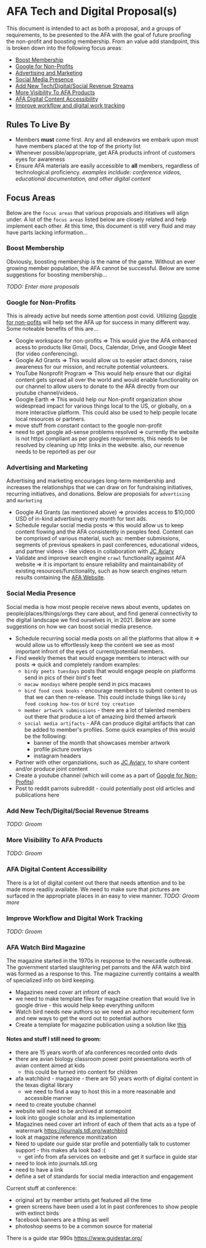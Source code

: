 # AFA Tech and Digital Proposal(s)

This document is intended to act as both a proposal, and a groups of requirements, to be presented to the AFA with the goal of future proofing the non-profit and boosting membership. From an value add standpoint, this is broken down into the following focus areas:

* [Boost Membership](#boost-membership)
* [Google for Non-Profits](#google-for-non-profits)
* [Advertising and Marketing](#advertising-and-marketing)
* [Social Media Presence](#social-media-presence)
* [Add New Tech/Digital/Social Revenue Streams](#add-new-tech-digital-social-revenue-streams)
* [More Visibility To AFA Products](#add-more-visibility-to-afa-products)
* [AFA Digital Content Accessibility](#afa-digital-content-accessibility)
* [Improve workflow and digital work tracking](#improve-workflow-and-digital-work-tracking)

## Rules To Live By

- Members **must** come first. Any and all endeavors we embark upon must have members placed at the top of the priorty list
- Whenever possible/appropriate, get AFA products infront of customers eyes for awareness
- Ensure AFA materials are easily accessible to **all** members, regardless of technological proficiency. _examples incldude: conference videos, educational documentation, and other digital content_

## Focus Areas

Below are the `focus areas` that various proposials and ititatives will align under. A lot of the `focus areas` listed below are closely related and help implement each other. At this time, this document is still very fluid and may have parts lacking information...

### Boost Membership

Obviously, boosting membership is the name of the game. Without an ever growing member population, the AFA cannot be successful. Below are some suggestions for boosting membership...

_TODO: Enter more proposals_

### Google for Non-Profits

This is already active but needs some attention post covid. Utilizing [Google for non-pofits](https://www.google.com/nonprofits/?gclid=CjwKCAjww-CGBhALEiwAQzWxOi7teEeJTTeKhVBS7G3zVnGNbsz3ZvGa7QiFHsiOUM5wcTsRZyIY4hoC0NgQAvD_BwE) will help set the AFA up for success in many different way. Some noteable benefits of this are...

 - Google workspace for non-profits => This would give the AFA enhanced acess to products like Gmail, Docs, Calendar, Drive, and Google Meet (for video conferencing).
 - Google Ad Grants => This would allow us to easier attact donors, raise awareness for our mission, and recruite potential volunteers.
 - YouTube Nonprofit Program => This would help ensure that our digital content gets spread all over the world and would enable functionality on our channel to allow users to donate to the AFA directly from our youtube channel/videos.
 - Google Earth => This would help our Non-profit organization show widespread impact for various things local to the US, or globally, on a more interactive platform. This could also be used to help people locate local resources or partners.
 - move stuff from constant contact to the google non-profit
 - need to get google ad-sense problems resolved => currently the website is not https compliant as per googles requirements, this needs to be resolved by cleaning up http links in the website. also, our revenue needs to be reported as per our

### Advertising and Marketing

Advertising and marketing encourages long-term membership and increases the relationships that we can draw on for fundraising initiatives, recurring initiatives, and donations. Below are proposials for `advertising` and `marketing`

- Google Ad Grants (as mentioned above) => provides access to $10,000 USD of in-kind advertising every month for text ads. 
- Schedule regular social media posts => this would allow us to keep content flowing and the AFA consistently in peoples feed. Content can be comprised of various material, such as: member submissions, segments of previous speakers in past conferences, educational videos, and partner videos - like videos in collaboration with [JC Aviary](https://jcaviary.com/)
- Validate and improve search engine `crawl` functionality against AFA website => it is important to ensure reliability and maintainability of existing resources/functionality, such as how search engines return results containing the [AFA Website](https://www.afabirds.org/).

### Social Media Presence

Social media is how most people receive news about events, updates on people/places/things/orgs they care about, and find general connectivity to the digital landscape we find ourselves in, in 2021. Below are some suggestions on how we can boost social media presence.

- Schedule recurring social media posts on all the platforms that allow it => would allow us to effortlessly keep the content we see as most important infront of the eyes of current/potential members.
- Find weekly themes that would engage members to interact with our posts => quick and completely random examples: 
  - `birdy peets tuesdays` posts that would engage people on platforms send in pics of their bird's feet
  - `macaw mondays` where people send in pics macaws
  - `bird food cook books` - encourage members to submit content to us that we can then re-release. This could include things like `birdy food cooking how-tos` or `bird toy creation`
  - `member artwork submissions` - there are a lot of talented members out there that produce a lot of amazing bird themed artwork
  - `social media artifacts` - AFA can produce digital artifacts that can be added to member's profiles. Some quick examples of this would be the following:
    - banner of the month that showcases member artwork
    - profile picture overlays
    - instagram headers
- Partner with other organziations, such as [JC Aviary](https://jcaviary.com/), to share content and/or produce joint content
- Create a youtube channel (which will come as a part of [Google for Non-Profits](#google-for-non-profits))
- Post to reddit parrots subreddit - could potentially post old articles and publications here

### Add New Tech/Digital/Social Revenue Streams
_TODO: Groom_

### More Visibility To AFA Products
_TODO: Groom_


### AFA Digital Content Accessibility

There is a lot of digital content out there that needs attention and to be made more readily available. We need to make sure that pictures are surfaced in the appropriate places in an easy to view manner. 
_TODO: Groom more_

### Improve Workflow and Digital Work Tracking
_TODO: Groom_

### AFA Watch Bird Magazine 

The magazine started in the 1970s in response to the newcastle outbreak. The government started slaughtering pet parrots and the AFA watch bird was formed as a response to this. The magazine currently contains a wealth of specialized info on bird keeping. 

- Magazines need cover art infront of each 
- we need to make template files for magazine creation that would live in google drive - this would help keep everything uniform
- Watch bird needs new authors so we need an author recuitement form and new ways to get the word out to potential authors
- Create a template for magazine publication using a solution like [this](https://elements.envato.com/magazine-layout-powerpoint-template-CH3CWJB)

#### Notes and stuff I still need to groom:

- there are 15 years worth of afa conferences recorded onto dvds
- there are avian biology classroom power point presentations worth of avian content aimed at kids
  - this could be turned into content for children 
- afa watchbird - magazine - there are 50 years worth of digital content in the texas digital library
  - we need to find a way to host this in a more reasonable and accessible manner 
- need to create youtube channel
- website will need to be archived at somepoint
- look into google scholar and its implementation
- Magazines need cover art infront of each of them that acts as a type of watermark https://journals.tdl.org/watchbird
- look at magazine reference monitization
- Need to update our guide star profile and potentially talk to customer support - this makes afa look bad :(
  - get info from afa services on website and get it surface in guide star
- need to look into journals.tdl.org
- need to have a link 
- define a set of standards for social media interaction and engagement

Current stuff at conference:
- original art by member artists get featured all the time
- green screens have been used a lot in past conferences to show people with extinct birds
- facebook banners are a thing as well
- photoshop seems to be a common source for material 

There is a guide star 990s 
https://www.guidestar.org/
